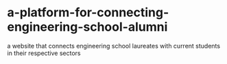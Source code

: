 # a-platform-for-connecting-engineering-school-alumni
a website that connects engineering school laureates with current students in their respective sectors
